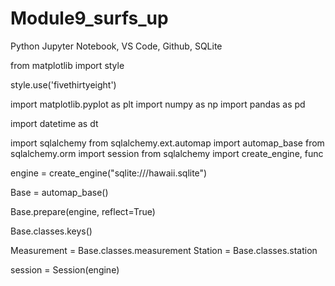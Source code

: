 # Module9_surfs_up
Python Jupyter Notebook, VS Code, Github, SQLite

from matplotlib import style

style.use('fivethirtyeight')


import matplotlib.pyplot as plt
import numpy as np
import pandas as pd

import datetime as dt

import sqlalchemy
from sqlalchemy.ext.automap import automap_base
from sqlalchemy.orm import session
from sqlalchemy import create_engine, func

engine = create_engine("sqlite:///hawaii.sqlite")

Base = automap_base()

Base.prepare(engine, reflect=True)

Base.classes.keys()


Measurement = Base.classes.measurement
Station = Base.classes.station

session = Session(engine)

